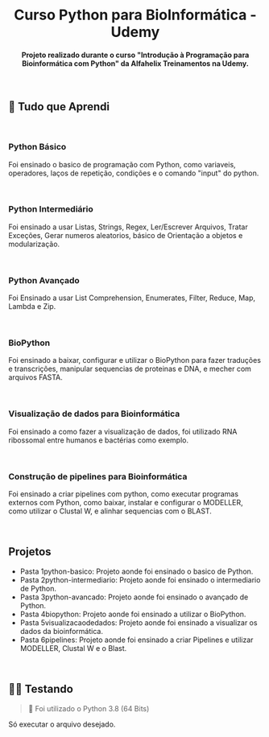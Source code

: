<h1 align="center">
  <br>
  Curso Python para BioInformática - Udemy
  <br>
</h1>

<h4 align="center">Projeto realizado durante o curso "Introdução à Programação para Bioinformática com Python" da Alfahelix Treinamentos na Udemy.</h4>
</br>

## 📝 Tudo que Aprendi

</br>

### Python Básico
Foi ensinado o basico de programação com Python, como variaveis, operadores, laços de repetição, condições e o comando "input" do python.

</br>

### Python Intermediário
Foi ensinado a usar Listas, Strings, Regex, Ler/Escrever Arquivos, Tratar Exceções, Gerar numeros aleatorios, básico de Orientação a objetos e modularização.

</br>

### Python Avançado
Foi Ensinado a usar List Comprehension, Enumerates, Filter, Reduce, Map, Lambda e Zip.

</br>

### BioPython
Foi ensinado a baixar, configurar e utilizar o BioPython para fazer traduções e transcrições, manipular sequencias de proteinas e DNA, e mecher com arquivos FASTA.

</br>

### Visualização de dados para Bioinformática
Foi ensinado a como fazer a visualização de dados, foi utilizado RNA ribossomal entre humanos e bactérias como exemplo.

</br>

### Construção de pipelines para Bioinformática
Foi ensinado a criar pipelines com python, como executar programas externos com Python, como baixar, instalar e configurar o MODELLER, como utilizar o Clustal W, e alinhar sequencias com o BLAST.

</br>

## Projetos

- Pasta 1python-basico: Projeto aonde foi ensinado o basico de Python.
- Pasta 2python-intermediario: Projeto aonde foi ensinado o intermediario de Python.
- Pasta 3python-avancado: Projeto aonde foi ensinado o avançado de Python.
- Pasta 4biopython: Projeto aonde foi ensinado a utilizar o BioPython.
- Pasta 5visualizacaodedados: Projeto aonde foi ensinado a visualizar os dados da bioinformática.
- Pasta 6pipelines: Projeto aonde foi ensinado a criar Pipelines e utilizar MODELLER, Clustal W e o Blast. 

</br>

## 👨‍🏫 Testando

> 🚩 Foi utilizado o Python 3.8 (64 Bits)

Só executar o arquivo desejado.